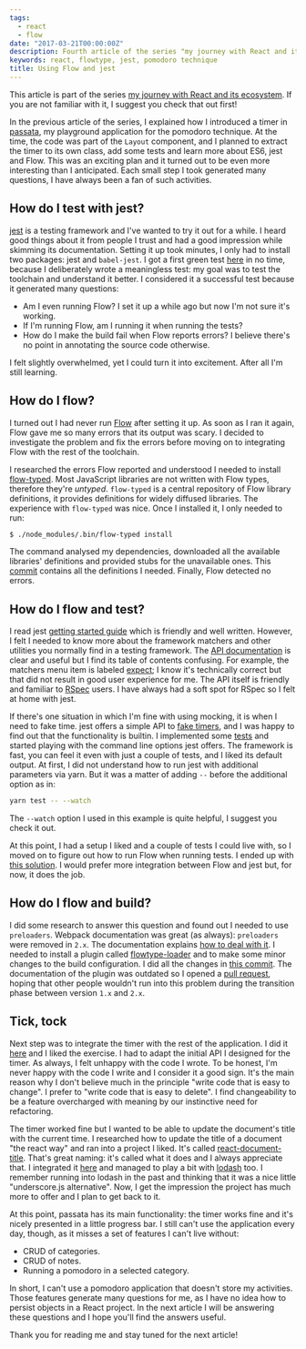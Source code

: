 ```yaml
---
tags:
  - react
  - flow
date: "2017-03-21T00:00:00Z"
description: Fourth article of the series "my journey with React and its ecosystem"
keywords: react, flowtype, jest, pomodoro technique
title: Using Flow and jest
---
```


This article is part of the series [my journey with React and its
ecosystem](/react.html). If you are not familiar with it, I suggest you check
that out first!

In the previous article of the series, I explained how I introduced a timer in
[passata](https://github.com/lucapette/passata), my playground application for
the pomodoro technique. At the time, the code was part of the `Layout`
component, and I planned to extract the timer to its own class, add some tests
and learn more about ES6, jest and Flow. This was an exciting plan and it turned
out to be even more interesting than I anticipated. Each small step I took
generated many questions, I have always been a fan of such activities.

## How do I test with jest?

[jest](https://facebook.github.io/jest/) is a testing framework and I've wanted
to try it out for a while. I heard good things about it from people I trust and
had a good impression while skimming its documentation. Setting it up took
minutes, I only had to install two packages: jest and `babel-jest`. I got a
first green test [here](https://github.com/lucapette/passata/commit/e1cf076) in
no time, because I deliberately wrote a meaningless test: my goal was to test
the toolchain and understand it better. I considered it a successful test
because it generated many questions:

- Am I even running Flow? I set it up a while ago but now I'm not sure it's
  working.
- If I'm running Flow, am I running it when running the tests?
- How do I make the build fail when Flow reports errors? I believe there's no
  point in annotating the source code otherwise.

I felt slightly overwhelmed, yet I could turn it into excitement. After all I'm
still learning.

## How do I flow?

I turned out I had never run [Flow](https://flowtype.org) after setting it up.
As soon as I ran it again, Flow gave me so many errors that its output was
scary. I decided to investigate the problem and fix the errors before moving on
to integrating Flow with the rest of the toolchain.

I researched the errors Flow reported and understood I needed to install
[flow-typed](https://flowtype.org/docs/third-party.html#using-flow-typed). Most
JavaScript libraries are not written with Flow types, therefore they're
_untyped_. `flow-typed` is a central repository of Flow library definitions, it
provides definitions for widely diffused libraries. The experience with
`flow-typed` was nice. Once I installed it, I only needed to run:

```sh
$ ./node_modules/.bin/flow-typed install
```

The command analysed my dependencies, downloaded all the available libraries'
definitions and provided stubs for the unavailable ones. This
[commit](https://github.com/lucapette/passata/commit/a1f0a98) contains all the
definitions I needed. Finally, Flow detected no errors.

## How do I flow and test?

I read jest [getting started
guide](https://facebook.github.io/jest/docs/getting-started.html) which is
friendly and well written. However, I felt I needed to know more about the
framework matchers and other utilities you normally find in a testing framework.
The [API documentation](https://facebook.github.io/jest/docs/api.html) is clear
and useful but I find its table of contents confusing. For example, the matchers
menu item is labeled
[expect](https://facebook.github.io/jest/docs/expect.html#content); I know it's
technically correct but that did not result in good user experience for me. The
API itself is friendly and familiar to [RSpec](http://rspec.info/) users. I have
always had a soft spot for RSpec so I felt at home with jest.

If there's one situation in which I'm fine with using mocking, it is when I need
to fake time. jest offers a simple API to [fake
timers](https://facebook.github.io/jest/docs/timer-mocks.html#content), and I
was happy to find out that the functionality is builtin. I implemented some
[tests](https://github.com/lucapette/passata/commit/f2e5234) and started playing
with the command line options jest offers. The framework is fast, you can feel
it even with just a couple of tests, and I liked its default output. At first, I
did not understand how to run jest with additional parameters via yarn. But it
was a matter of adding `--` before the additional option as in:

```sh
yarn test -- --watch
```

The `--watch` option I used in this example is quite helpful, I suggest you
check it out.

At this point, I had a setup I liked and a couple of tests I could live with, so
I moved on to figure out how to run Flow when running tests. I ended up with
[this solution](https://github.com/lucapette/passata/commit/305cbdb). I would
prefer more integration between Flow and jest but, for now, it does the job.

## How do I flow and build?

I did some research to answer this question and found out I needed to use
`preloaders`. Webpack documentation was great (as always): `preloaders` were
removed in `2.x`. The documentation explains [how to deal with
it](https://webpack.js.org/guides/migrating/#module-preloaders-and-module-postloaders-was-removed).
I needed to install a plugin called
[flowtype-loader](https://github.com/torifat/flowtype-loader) and to make some
minor changes to the build configuration. I did all the changes in [this
commit](https://github.com/lucapette/passata/commit/4877303). The documentation
of the plugin was outdated so I opened a [pull
request](https://github.com/torifat/flowtype-loader/pull/9), hoping that other
people wouldn't run into this problem during the transition phase between
version `1.x` and `2.x`.

## Tick, tock

Next step was to integrate the timer with the rest of the application. I did it
[here](https://github.com/lucapette/passata/commit/977a01f338f0dbb79e393e8cc915e8050aae249c)
and I liked the exercise. I had to adapt the initial API I designed for the
timer. As always, I felt unhappy with the code I wrote. To be honest, I'm never
happy with the code I write and I consider it a good sign. It's the main reason
why I don't believe much in the principle "write code that is easy to change". I
prefer to "write code that is easy to delete". I find changeability to be a
feature overcharged with meaning by our instinctive need for refactoring.

The timer worked fine but I wanted to be able to update the document's title
with the current time. I researched how to update the title of a document "the
react way" and ran into a project I liked. It's called
[react-document-title](https://github.com/gaearon/react-document-title). That's
great naming: it's called what it does and I always appreciate that. I
integrated it
[here](https://github.com/lucapette/passata/commit/2bc71a668e475755cd141be1038a6dd855e0fc8b)
and managed to play a bit with [lodash](https://lodash.com/) too. I remember
running into lodash in the past and thinking that it was a nice little
"underscore.js alternative". Now, I get the impression the project has much more
to offer and I plan to get back to it.

At this point, passata has its main functionality: the timer works fine and it's
nicely presented in a little progress bar. I still can't use the application
every day, though, as it misses a set of features I can't live without:

- CRUD of categories.
- CRUD of notes.
- Running a pomodoro in a selected category.

In short, I can't use a pomodoro application that doesn't store my activities.
Those features generate many questions for me, as I have no idea how to persist
objects in a React project. In the next article I will be answering these
questions and I hope you'll find the answers useful.

Thank you for reading me and stay tuned for the next article!
